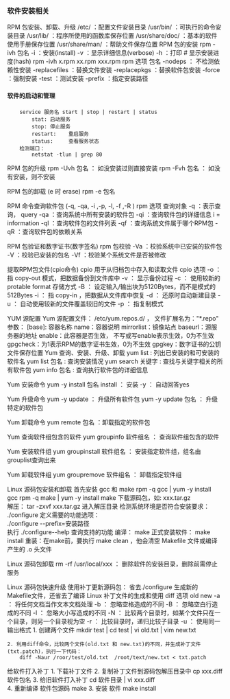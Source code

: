 ### 软件安装相关
	
RPM 包安装、卸载、升级
	/etc/				：配置文件安装目录
	/usr/bin/			：可执行的命令安装目录
	/usr/lib/			：程序所使用的函数库保存位置
	/usr/share/doc/		：基本的软件使用手册保存位置
	/usr/share/man/		：帮助文件保存位置
RPM 包的安装
	rpm -ivh 包名
		-i ：安装(install)
		-v ：显示详细信息(verbose)
		-h ：打印 # 显示安装进度(hash)
	rpm -ivh x.rpm xx.rpm xxx.rpm 
	rpm 选项 包名
		-nodeps ： 不检测依赖性安装
		-replacefiles ：替换文件安装
		-replacepkgs ：替换软件包安装
		-force ：强制安装
		-test ：测试安装
		-prefix ：指定安装路径

#### 软件的启动和管理
		service 服务名 start | stop | restart | status 
			stat: 启动服务
			stop: 停止服务
			restart:	重启服务
			status:		查看服务状态
		检测端口：	
			netstat -tlun | grep 80

RPM 包的升级
	rpm -Uvh 包名	： 如没安装过则直接安装
	rpm -Fvh 包名	： 如没有安装，则不安装

RPM 包的卸载	(e 时 erase)
	rpm -e 包名  

RPM 命令查询软件包 (-q, -qa, -i ,-p, -l, -f ,-R )
	rpm 选项 查询对象
		-q  ：表示查询， query 
		-qa ：查询系统中所有安装的软件包
		-qi ：查询软件包的详细信息 i = information
		-ql ：查询软件包的文件列表
		-qf ：查询系统文件属于哪个RPM包
		-qR ：查询软件包的依赖关系

RPM 包验证和数字证书(数字签名)
	rpm 包校验 
		-Va ：校验系统中已安装的软件包
		-V  ：校验已安装的包名
		-Vf ：校验某个系统文件是否被修改

提取RPM包文件(cpio命令)
	cpio 用于从归档包中存入和读取文件
		cpio 选项 
			-o ： 指 copy-out 模式，把数据备份到文件库中
			-v ： 显示备份过程
			-c ： 使用较新的protable format 存储方式
			-B ： 设定输入/输出块为5120Bytes，而不是模式的512Bytes
			-i ： 指 copy-in ，把数据从文件库中恢复
			-d ： 还原时自动新建目录
			-u ： 自动使用较新的文件覆盖较旧的文件
			-p ： 指复制模式

YUM 源配置
	Yum 源配置文件： /etc/yum.repos.d/ ， 文件扩展名为："*.repo"
		参数：
			[base]: 容器名称
			name：容器说明
			mirrorlist：镜像站点
			baseurl：源服务器的地址
			enable：此容器是否生效， 不写或写enable表示生效，0为不生效
			gpgcheck：为1表示RPM的数字证书生效，0为不生效
			gpgkey：数字证书的公钥文件保存位置
	Yum 查询、安装、升级、卸载
		yum list : 列出已安装的和可安装的软件名
		yum list 包名 : 查询安装情况
		yum search 关键字 : 查找与关键字相关的所有软件包	
		yum info 包名 : 查询执行软件包的详细信息

Yum 安装命令
		yum -y install 包名
			install ： 安装
			-y ： 自动回答yes

Yum 升级命令
		yum -y update ： 升级所有软件包
		yum -y update 包名 ： 升级特定的软件包
	
Yum 卸载命令
		yum remote 包名 ：卸载指定的软件包

Yum 查询软件组包含的软件
		yum groupinfo 软件组名 ： 查询软件组包含的软件

Yum 安装软件组
		yum groupinstall 软件组名 ： 安装指定软件组，组名由grouplist查询出来

Yum 卸载软件组
		yum groupremove 软件组名 ： 卸载指定软件组

Linux 源码包安装和卸载
	首先安装 gcc 和 make 
		rpm -q gcc   |   yum -y install gcc
		rpm -q make  |   yum -y install make
	下载源码包，如:  xxx.tar.gz  
	解压： tar -zxvf xxx.tar.gz 
	进入解压目录
	检测系统环境是否符合安装要求： ./configure 
		定义需要的功能选项：	
			./configure --prefix=安装路径  
		执行 ./configure--help 查询支持的功能
	编译： make
	正式安装软件： make install
	重装：在make前，要执行 make clean ，他会清空 Makefile 文件或编译产生的 .o 头文件

Linux 源码包卸载
	rm -rf /usr/local/xxx  ： 删除软件的安装目录，删除前需停止服务

Linux 源码包快速升级
	使用补丁更新源码包： 省去./configure 生成新的 Makefile文件，还省去了编译
	Linux 补丁文件的生成和使用
		diff 选项 old new
			-a ： 将任何文档当作文本文档处理
			-b ： 忽略空格造成的不同
			-B ： 忽略空白行造成的不同
			-l ： 忽略大小写造成的不同
			-N ： 比较两个目录时，如某个文件只在一个目录，则另一个目录视为空
			-r ： 比较目录时，递归比较子目录
			-u ： 使用同一输出格式
	1. 创建两个文件
		mkdir test  | cd test | vi old.txt  | vim new.txt  
			
	2. 利用diff命令，比较两个文件(old.txt 和 new.txt)的不同，并生成补丁文件 (txt.patch)，执行一下代码：
		diff -Naur /roor/test/old.txt  /root/text/new.txt < txt.patch
		
给软件打入补丁
	1. 下载补丁文件 
	2. 复制补丁文件到源码包解压目录中 cp xxx.diff 软件包名
	3. 给旧软件打入补丁  cd 软件目录	| vi xxx.diff  
	4. 重新编译 软件包源码  make
	3. 安装 软件  make install










